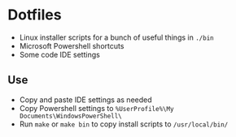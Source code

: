 # Dotfiles

- Linux installer scripts for a bunch of useful things in `./bin`
- Microsoft Powershell shortcuts
- Some code IDE settings

## Use

- Copy and paste IDE settings as needed
- Copy Powershell settings to `%UserProfile%\My Documents\WindowsPowerShell\`
- Run `make` or `make bin` to copy install scripts to `/usr/local/bin/`
